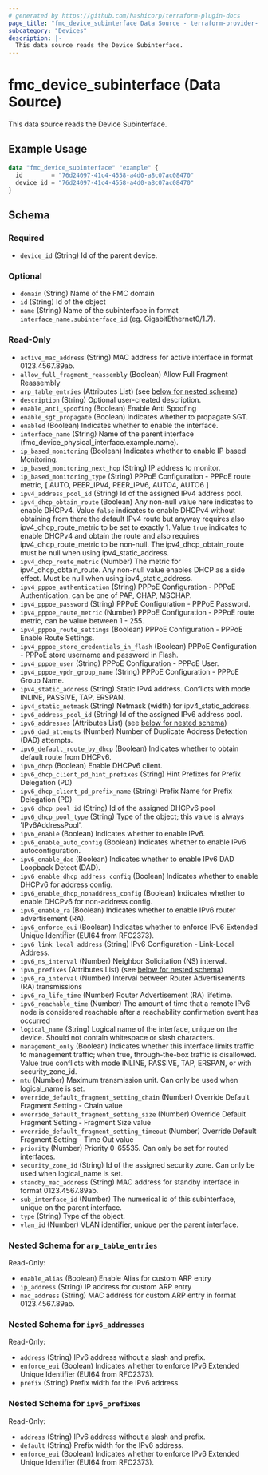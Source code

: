 ```yaml
---
# generated by https://github.com/hashicorp/terraform-plugin-docs
page_title: "fmc_device_subinterface Data Source - terraform-provider-fmc"
subcategory: "Devices"
description: |-
  This data source reads the Device Subinterface.
---
```


# fmc_device_subinterface (Data Source)

This data source reads the Device Subinterface.

## Example Usage

```terraform
data "fmc_device_subinterface" "example" {
  id        = "76d24097-41c4-4558-a4d0-a8c07ac08470"
  device_id = "76d24097-41c4-4558-a4d0-a8c07ac08470"
}
```

<!-- schema generated by tfplugindocs -->
## Schema

### Required

- `device_id` (String) Id of the parent device.

### Optional

- `domain` (String) Name of the FMC domain
- `id` (String) Id of the object
- `name` (String) Name of the subinterface in format `interface_name.subinterface_id` (eg. GigabitEthernet0/1.7).

### Read-Only

- `active_mac_address` (String) MAC address for active interface in format 0123.4567.89ab.
- `allow_full_fragment_reassembly` (Boolean) Allow Full Fragment Reassembly
- `arp_table_entries` (Attributes List) (see [below for nested schema](#nestedatt--arp_table_entries))
- `description` (String) Optional user-created description.
- `enable_anti_spoofing` (Boolean) Enable Anti Spoofing
- `enable_sgt_propagate` (Boolean) Indicates whether to propagate SGT.
- `enabled` (Boolean) Indicates whether to enable the interface.
- `interface_name` (String) Name of the parent interface (fmc_device_physical_interface.example.name).
- `ip_based_monitoring` (Boolean) Indicates whether to enable IP based Monitoring.
- `ip_based_monitoring_next_hop` (String) IP address to monitor.
- `ip_based_monitoring_type` (String) PPPoE Configuration - PPPoE route metric, [ AUTO, PEER_IPV4, PEER_IPV6, AUTO4, AUTO6 ]
- `ipv4_address_pool_id` (String) Id of the assigned IPv4 address pool.
- `ipv4_dhcp_obtain_route` (Boolean) Any non-null value here indicates to enable DHCPv4. Value `false` indicates to enable DHCPv4 without obtaining from there the default IPv4 route but anyway requires also ipv4_dhcp_route_metric to be set to exactly 1. Value `true` indicates to enable DHCPv4 and obtain the route and also requires ipv4_dhcp_route_metric to be non-null. The ipv4_dhcp_obtain_route must be null when using ipv4_static_address.
- `ipv4_dhcp_route_metric` (Number) The metric for ipv4_dhcp_obtain_route. Any non-null value enables DHCP as a side effect. Must be null when using ipv4_static_address.
- `ipv4_pppoe_authentication` (String) PPPoE Configuration - PPPoE Authentication, can be one of PAP, CHAP, MSCHAP.
- `ipv4_pppoe_password` (String) PPPoE Configuration - PPPoE Password.
- `ipv4_pppoe_route_metric` (Number) PPPoE Configuration - PPPoE route metric, can be value between 1 - 255.
- `ipv4_pppoe_route_settings` (Boolean) PPPoE Configuration - PPPoE Enable Route Settings.
- `ipv4_pppoe_store_credentials_in_flash` (Boolean) PPPoE Configuration - PPPoE store username and password in Flash.
- `ipv4_pppoe_user` (String) PPPoE Configuration - PPPoE User.
- `ipv4_pppoe_vpdn_group_name` (String) PPPoE Configuration - PPPoE Group Name.
- `ipv4_static_address` (String) Static IPv4 address. Conflicts with mode INLINE, PASSIVE, TAP, ERSPAN.
- `ipv4_static_netmask` (String) Netmask (width) for ipv4_static_address.
- `ipv6_address_pool_id` (String) Id of the assigned IPv6 address pool.
- `ipv6_addresses` (Attributes List) (see [below for nested schema](#nestedatt--ipv6_addresses))
- `ipv6_dad_attempts` (Number) Number of Duplicate Address Detection (DAD) attempts.
- `ipv6_default_route_by_dhcp` (Boolean) Indicates whether to obtain default route from DHCPv6.
- `ipv6_dhcp` (Boolean) Enable DHCPv6 client.
- `ipv6_dhcp_client_pd_hint_prefixes` (String) Hint Prefixes for Prefix Delegation (PD)
- `ipv6_dhcp_client_pd_prefix_name` (String) Prefix Name for Prefix Delegation (PD)
- `ipv6_dhcp_pool_id` (String) Id of the assigned DHCPv6 pool
- `ipv6_dhcp_pool_type` (String) Type of the object; this value is always 'IPv6AddressPool'.
- `ipv6_enable` (Boolean) Indicates whether to enable IPv6.
- `ipv6_enable_auto_config` (Boolean) Indicates whether to enable IPv6 autoconfiguration.
- `ipv6_enable_dad` (Boolean) Indicates whether to enable IPv6 DAD Loopback Detect (DAD).
- `ipv6_enable_dhcp_address_config` (Boolean) Indicates whether to enable DHCPv6 for address config.
- `ipv6_enable_dhcp_nonaddress_config` (Boolean) Indicates whether to enable DHCPv6 for non-address config.
- `ipv6_enable_ra` (Boolean) Indicates whether to enable IPv6 router advertisement (RA).
- `ipv6_enforce_eui` (Boolean) Indicates whether to enforce IPv6 Extended Unique Identifier (EUI64 from RFC2373).
- `ipv6_link_local_address` (String) IPv6 Configuration - Link-Local Address.
- `ipv6_ns_interval` (Number) Neighbor Solicitation (NS) interval.
- `ipv6_prefixes` (Attributes List) (see [below for nested schema](#nestedatt--ipv6_prefixes))
- `ipv6_ra_interval` (Number) Interval between Router Advertisements (RA) transmissions
- `ipv6_ra_life_time` (Number) Router Advertisement (RA) lifetime.
- `ipv6_reachable_time` (Number) The amount of time that a remote IPv6 node is considered reachable after a reachability confirmation event has occurred
- `logical_name` (String) Logical name of the interface, unique on the device. Should not contain whitespace or slash characters.
- `management_only` (Boolean) Indicates whether this interface limits traffic to management traffic; when true, through-the-box traffic is disallowed. Value true conflicts with mode INLINE, PASSIVE, TAP, ERSPAN, or with security_zone_id.
- `mtu` (Number) Maximum transmission unit. Can only be used when logical_name is set.
- `override_default_fragment_setting_chain` (Number) Override Default Fragment Setting - Chain value
- `override_default_fragment_setting_size` (Number) Override Default Fragment Setting - Fragment Size value
- `override_default_fragment_setting_timeout` (Number) Override Default Fragment Setting - Time Out value
- `priority` (Number) Priority 0-65535. Can only be set for routed interfaces.
- `security_zone_id` (String) Id of the assigned security zone. Can only be used when logical_name is set.
- `standby_mac_address` (String) MAC address for standby interface in format 0123.4567.89ab.
- `sub_interface_id` (Number) The numerical id of this subinterface, unique on the parent interface.
- `type` (String) Type of the object.
- `vlan_id` (Number) VLAN identifier, unique per the parent interface.

<a id="nestedatt--arp_table_entries"></a>
### Nested Schema for `arp_table_entries`

Read-Only:

- `enable_alias` (Boolean) Enable Alias for custom ARP entry
- `ip_address` (String) IP address for custom ARP entry
- `mac_address` (String) MAC address for custom ARP entry in format 0123.4567.89ab.


<a id="nestedatt--ipv6_addresses"></a>
### Nested Schema for `ipv6_addresses`

Read-Only:

- `address` (String) IPv6 address without a slash and prefix.
- `enforce_eui` (Boolean) Indicates whether to enforce IPv6 Extended Unique Identifier (EUI64 from RFC2373).
- `prefix` (String) Prefix width for the IPv6 address.


<a id="nestedatt--ipv6_prefixes"></a>
### Nested Schema for `ipv6_prefixes`

Read-Only:

- `address` (String) IPv6 address without a slash and prefix.
- `default` (String) Prefix width for the IPv6 address.
- `enforce_eui` (Boolean) Indicates whether to enforce IPv6 Extended Unique Identifier (EUI64 from RFC2373).
